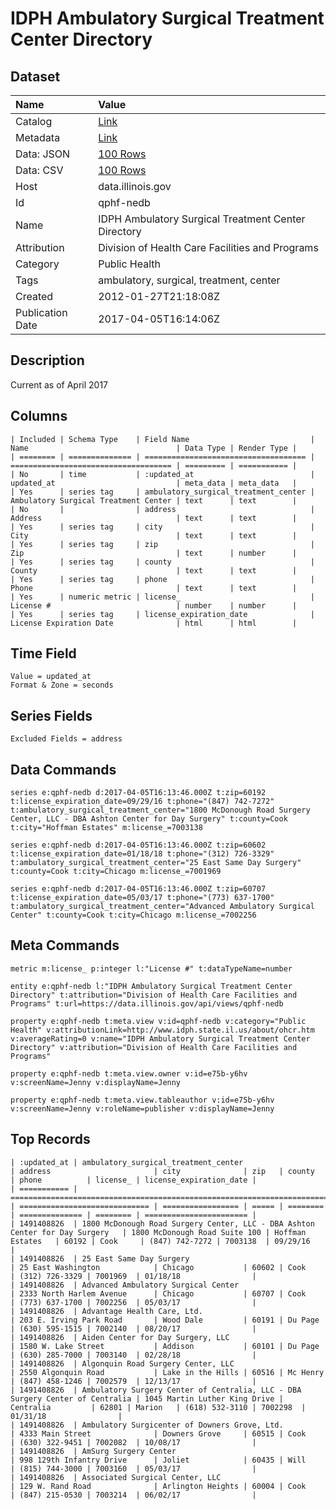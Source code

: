 # IDPH Ambulatory Surgical Treatment Center Directory

## Dataset

| Name | Value |
| :--- | :---- |
| Catalog | [Link](https://catalog.data.gov/dataset/idph-ambulatory-surgical-treatment-center-directory-88095) |
| Metadata | [Link](https://data.illinois.gov/api/views/qphf-nedb) |
| Data: JSON | [100 Rows](https://data.illinois.gov/api/views/qphf-nedb/rows.json?max_rows=100) |
| Data: CSV | [100 Rows](https://data.illinois.gov/api/views/qphf-nedb/rows.csv?max_rows=100) |
| Host | data.illinois.gov |
| Id | qphf-nedb |
| Name | IDPH Ambulatory Surgical Treatment Center Directory |
| Attribution | Division of Health Care Facilities and Programs |
| Category | Public Health |
| Tags | ambulatory, surgical, treatment, center |
| Created | 2012-01-27T21:18:08Z |
| Publication Date | 2017-04-05T16:14:06Z |

## Description

Current as of April 2017

## Columns

```ls
| Included | Schema Type    | Field Name                           | Name                                 | Data Type | Render Type |
| ======== | ============== | ==================================== | ==================================== | ========= | =========== |
| No       | time           | :updated_at                          | updated_at                           | meta_data | meta_data   |
| Yes      | series tag     | ambulatory_surgical_treatment_center | Ambulatory Surgical Treatment Center | text      | text        |
| No       |                | address                              | Address                              | text      | text        |
| Yes      | series tag     | city                                 | City                                 | text      | text        |
| Yes      | series tag     | zip                                  | Zip                                  | text      | number      |
| Yes      | series tag     | county                               | County                               | text      | text        |
| Yes      | series tag     | phone                                | Phone                                | text      | text        |
| Yes      | numeric metric | license_                             | License #                            | number    | number      |
| Yes      | series tag     | license_expiration_date              | License Expiration Date              | html      | html        |
```

## Time Field

```ls
Value = updated_at
Format & Zone = seconds
```

## Series Fields

```ls
Excluded Fields = address
```

## Data Commands

```ls
series e:qphf-nedb d:2017-04-05T16:13:46.000Z t:zip=60192 t:license_expiration_date=09/29/16 t:phone="(847) 742-7272" t:ambulatory_surgical_treatment_center="1800 McDonough Road Surgery Center, LLC - DBA Ashton Center for Day Surgery" t:county=Cook t:city="Hoffman Estates" m:license_=7003138

series e:qphf-nedb d:2017-04-05T16:13:46.000Z t:zip=60602 t:license_expiration_date=01/18/18 t:phone="(312) 726-3329" t:ambulatory_surgical_treatment_center="25 East Same Day Surgery" t:county=Cook t:city=Chicago m:license_=7001969

series e:qphf-nedb d:2017-04-05T16:13:46.000Z t:zip=60707 t:license_expiration_date=05/03/17 t:phone="(773) 637-1700" t:ambulatory_surgical_treatment_center="Advanced Ambulatory Surgical Center" t:county=Cook t:city=Chicago m:license_=7002256
```

## Meta Commands

```ls
metric m:license_ p:integer l:"License #" t:dataTypeName=number

entity e:qphf-nedb l:"IDPH Ambulatory Surgical Treatment Center Directory" t:attribution="Division of Health Care Facilities and Programs" t:url=https://data.illinois.gov/api/views/qphf-nedb

property e:qphf-nedb t:meta.view v:id=qphf-nedb v:category="Public Health" v:attributionLink=http://www.idph.state.il.us/about/ohcr.htm v:averageRating=0 v:name="IDPH Ambulatory Surgical Treatment Center Directory" v:attribution="Division of Health Care Facilities and Programs"

property e:qphf-nedb t:meta.view.owner v:id=e75b-y6hv v:screenName=Jenny v:displayName=Jenny

property e:qphf-nedb t:meta.view.tableauthor v:id=e75b-y6hv v:screenName=Jenny v:roleName=publisher v:displayName=Jenny
```

## Top Records

```ls
| :updated_at | ambulatory_surgical_treatment_center                                          | address                       | city              | zip   | county   | phone          | license_ | license_expiration_date | 
| =========== | ============================================================================= | ============================= | ================= | ===== | ======== | ============== | ======== | ======================= | 
| 1491408826  | 1800 McDonough Road Surgery Center, LLC - DBA Ashton Center for Day Surgery   | 1800 McDonough Road Suite 100 | Hoffman Estates   | 60192 | Cook     | (847) 742-7272 | 7003138  | 09/29/16                | 
| 1491408826  | 25 East Same Day Surgery                                                      | 25 East Washington            | Chicago           | 60602 | Cook     | (312) 726-3329 | 7001969  | 01/18/18                | 
| 1491408826  | Advanced Ambulatory Surgical Center                                           | 2333 North Harlem Avenue      | Chicago           | 60707 | Cook     | (773) 637-1700 | 7002256  | 05/03/17                | 
| 1491408826  | Advantage Health Care, Ltd.                                                   | 203 E. Irving Park Road       | Wood Dale         | 60191 | Du Page  | (630) 595-1515 | 7002140  | 08/20/17                | 
| 1491408826  | Aiden Center for Day Surgery, LLC                                             | 1580 W. Lake Street           | Addison           | 60101 | Du Page  | (630) 285-7000 | 7003140  | 02/28/18                | 
| 1491408826  | Algonquin Road Surgery Center, LLC                                            | 2550 Algonquin Road           | Lake in the Hills | 60516 | Mc Henry | (847) 458-1246 | 7002579  | 12/13/17                | 
| 1491408826  | Ambulatory Surgery Center of Centralia, LLC - DBA Surgery Center of Centralia | 1045 Martin Luther King Drive | Centralia         | 62801 | Marion   | (618) 532-3110 | 7002298  | 01/31/18                | 
| 1491408826  | Ambulatory Surgicenter of Downers Grove, Ltd.                                 | 4333 Main Street              | Downers Grove     | 60515 | Cook     | (630) 322-9451 | 7002082  | 10/08/17                | 
| 1491408826  | AmSurg Surgery Center                                                         | 998 129th Infantry Drive      | Joliet            | 60435 | Will     | (815) 744-3000 | 7003160  | 05/03/17                | 
| 1491408826  | Associated Surgical Center, LLC                                               | 129 W. Rand Road              | Arlington Heights | 60004 | Cook     | (847) 215-0530 | 7003214  | 06/02/17                | 
```